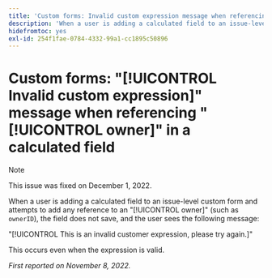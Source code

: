 ```yaml
---
title: 'Custom forms: Invalid custom expression message when referencing owner in a calculated field'
description: 'When a user is adding a calculated field to an issue-level custom form and attempts to add any reference to an owner (such as `ownerID`), the field does not save, and the user sees the following message: This is an invalid customer expression, please try again.'
hidefromtoc: yes
exl-id: 254f1fae-0784-4332-99a1-cc1895c50896
---
```

# Custom forms: "[!UICONTROL Invalid custom expression]" message when referencing "[!UICONTROL owner]" in a calculated field

>[!NOTE]
>
>This issue was fixed on December 1, 2022.

When a user is adding a calculated field to an issue-level custom form and attempts to add any reference to an "[!UICONTROL owner]" (such as `ownerID`), the field does not save, and the user sees the following message:

"[!UICONTROL This is an invalid customer expression, please try again.]"

This occurs even when the expression is valid.

_First reported on November 8, 2022._
